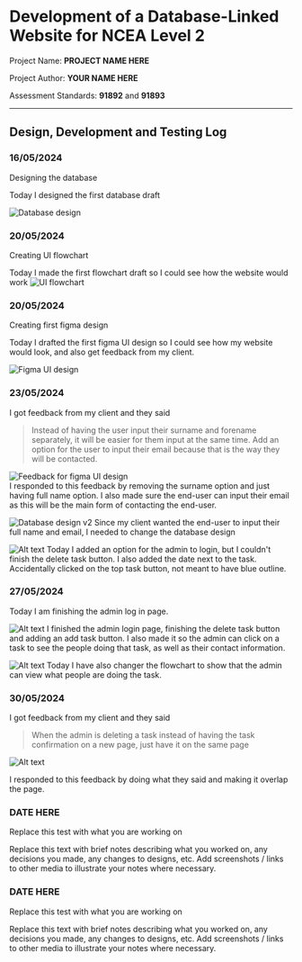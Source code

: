 # Development of a Database-Linked Website for NCEA Level 2

Project Name: **PROJECT NAME HERE**

Project Author: **YOUR NAME HERE**

Assessment Standards: **91892** and **91893**


-------------------------------------------------

## Design, Development and Testing Log

### 16/05/2024

Designing the database

Today I designed the first database draft 

![Database design](images/database-design.png)

### 20/05/2024

Creating UI flowchart

Today I made the first flowchart draft so I could see how the website would work
![UI flowchart](images/flowchart.png)

### 20/05/2024

Creating first figma design

Today I drafted the first figma UI design so I could see how my website would look, and also get feedback from my client.

![Figma UI design](images/figma-UI-design.png)

### 23/05/2024

I got feedback from my client and they said
>Instead of having the user input their surname and forename separately, it will be easier for them input at the same time. Add an option for the user to input their email because that is the way they will be contacted.

![Feedback for figma UI design](images/figma-feedback.png)  
I responded to this feedback by removing the surname option and just having full name option. I also made sure the end-user can input their email as this will be the main form of contacting the end-user.

![Database design v2](images/database-designv2.png)
Since my client wanted the end-user to input their full name and email, I needed to change the database design

![Alt text](images/figma-UI%20designv2.png)
Today I added an option for the admin to login, but I couldn't finish the delete task button. I also added the date next to the task. Accidentally clicked on the top task button, not meant to have blue outline.

### 27/05/2024

Today I am finishing the admin log in page.

![Alt text](images/figma-UI-designv3.png)
I finished the admin login page, finishing the delete task button and adding an add task button. I also made it so the admin can click on a task to see the people doing that task, as well as their contact information.

![Alt text](images/flowchartv2.png)
Today I have also changer the flowchart to show that the admin can view what people are doing the task.

### 30/05/2024

I got feedback from my client and they said
>When the admin is deleting a task instead of having the task confirmation on a new page, just have it on the same page

![Alt text](image.png)

I responded to this feedback by doing what they said and making it overlap the page.

### DATE HERE

Replace this test with what you are working on

Replace this text with brief notes describing what you worked on, any decisions you made, any changes to designs, etc. Add screenshots / links to other media to illustrate your notes where necessary.

### DATE HERE

Replace this test with what you are working on

Replace this text with brief notes describing what you worked on, any decisions you made, any changes to designs, etc. Add screenshots / links to other media to illustrate your notes where necessary.
